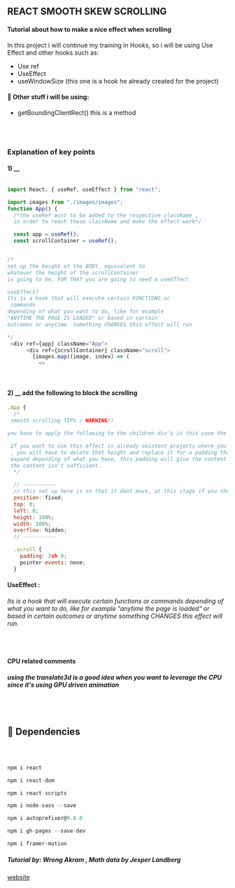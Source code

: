 ## REACT SMOOTH SKEW SCROLLING

#### Tutorial about how to make a nice effect when scrolling

<p>In this project i will continue my training in Hooks, so i will be using Use Effect and other hooks such as:</p>

<ul>

<li>Use ref</li>
<li>UseEffect</li>
<li>useWindowSize (this one is a hook he already created for the project)</li>

</ul>

#### :bee: Other stuff i will be using:

<ul>

<li>getBoundingClientRect()  this is a method</li>

</ul>

<br>
<br>

### Explanation of key points

#### 1) \_\_

```javascript

import React, { useRef, useEffect } from "react";

import images from "./images/images";
function App() {
  /*the useRef must to be added to the respective className ,
  in order to reach these className and make the effect work*/

  const app = useRef();
  const scrollContainer = useRef();


/*
set up the height of the BODY, equivalent to
whatever the height of the scrollContainer
is going to be, FOR THAT you are going to need a useEffect

useEffect?
Its is a hook that will execute certain FUNCTIONS or
 commands
depending of what you want to do, like for example
"ANYTIME THE PAGE IS LOADED" or based in certain
outcomes or anytime  something CHANGES this effect will run

*/
 <div ref={app} className="App">
      <div ref={scrollContainer} className="scroll">
        {images.map((image, index) => (
          <>
```

<br>

#### 2) \_\_ add the following to block the scrolling

```javascript
.App {
  /*
 smooth scrolling TIPS / WARNING!!

you have to apply the following to the children div's in this case the .scroll

 If you want to use this effect in already existent projects where you already have a fixed height
 , you will have to delete that height and replace it for a padding that will help the content to
 expand depending of what you have, this padding will give the content a certain amount of space in case
 the content isn't sufficient.
  */

  // -----------
  // this set up here is so that it dont move, at this stage if you check the browser you cannot longer scroll
  position: fixed;
  top: 0;
  left: 0;
  height: 100%;
  width: 100%;
  overflow: hidden;
  // -----------

  .scroll {
    padding: 2vh 0;
    pointer-events: none;
  }
```

#### UseEffect :

###### Its is a hook that will execute certain functions or commands depending of what you want to do, like for example "anytime the page is loaded" or based in certain outcomes or anytime something CHANGES this effect will run.

<br>

#### CPU related comments

##### using the translate3d is a good idea when you want to leverage the CPU since it's using GPU driven animation

<br>
<br>

## :bee: Dependencies

<br>

```javascript

npm i react

npm i react-dom

npm i react-scripts

npm i node-sass --save

npm i autoprefixer@9.8.0

npm i gh-pages --save-dev

npm i framer-motion
```

##### Tutorial by: Wrong Akram , Math data by Jesper Landberg

<a href="https://jesperlandberg.dev/" target="_blank">website </a>
